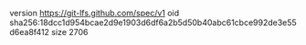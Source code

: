 version https://git-lfs.github.com/spec/v1
oid sha256:18dcc1d954bcae2d9e1903d6df6a2b5d50b40abc61cbce992de3e55d6ea8f412
size 2706
